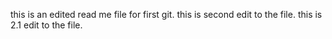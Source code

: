 this is an edited read me file for first git.
this is second edit to the file.
this is 2.1 edit to the file.
